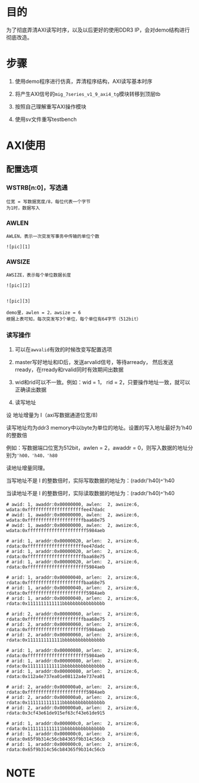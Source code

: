 # 目的
为了彻底弄清AXI读写时序，以及以后更好的使用DDR3 IP，会对demo结构进行彻底改造。

# 步骤
1. 使用demo程序进行仿真，弄清程序结构，AXI读写基本时序

2. 将产生AXI信号的`mig_7series_v1_9_axi4_tg`模块转移到顶层tb

3. 按照自己理解重写AXI操作模块

4. 使用sv文件重写testbench

# AXI使用
## 配置选项
### WSTRB[n:0]，写选通
    位宽 = 写数据宽度/8，每位代表一个字节
    为1时，数据写入

### AWLEN 

    AWLEN，表示一次突发写事务中传输的单位个数

    ![pic][1]        

### AWSIZE

    AWSIZE，表示每个单位数据长度

    ![pic][2]        


    ![pic][3]        

    demo里，awlen = 2，awsize = 6
    根据上表可知，每次突发写3个单位，每个单位有64字节（512bit） 

### 读写操作
1. 可以在`awvalid`有效的时候改变写配置选项


2. master写好地址和ID后，发送arvalid信号，等待arready， 然后发送rready，在rready和rvalid同时有效期间出数据

3. wid和rid可以不一致。例如：wid = 1， rid = 2，只要操作地址一致，就可以正确读出数据
    
4. 读写地址

设 地址增量为 I（axi写数据通道位宽/8)

读写地址均为ddr3 memory中以byte为单位的地址。设置的写入地址最好为'h40的整数倍

例如：写数据端口位宽为512bit，awlen = 2，awaddr = 0，则写入数据的地址分别为`'h00，'h40，'h80`

读地址增量同理。

当写地址不是 I 的整数倍时，实际写取数据的地址为：(raddr/'h40)`*`'h40

当读地址不是 I 的整数倍时，实际读取数据的地址为：(raddr/'h40)`*`'h40

```
# awid: 1, awaddr:0x00000000, awlen:  2, awsize:6, wdata:0xfffffffffffffffffffffee47dadc
# awid: 1, awaddr:0x00000000, awlen:  2, awsize:6, wdata:0xfffffffffffffffffffffbaa68e75
# awid: 1, awaddr:0x00000000, awlen:  2, awsize:6, wdata:0xffffffffffffffffffffff5984aeb

# arid: 1, araddr:0x00000020, arlen:  2, arsize:6, rdata:0xfffffffffffffffffffffee47dadc
# arid: 1, araddr:0x00000020, arlen:  2, arsize:6, rdata:0xfffffffffffffffffffffbaa68e75
# arid: 1, araddr:0x00000020, arlen:  2, arsize:6, rdata:0xffffffffffffffffffffff5984aeb

# arid: 1, araddr:0x00000040, arlen:  2, arsize:6, rdata:0xfffffffffffffffffffffbaa68e75
# arid: 1, araddr:0x00000040, arlen:  2, arsize:6, rdata:0xffffffffffffffffffffff5984aeb
# arid: 1, araddr:0x00000040, arlen:  2, arsize:6, rdata:0x1111111111111bbbbbbbbbbbbbbbb

# arid: 2, araddr:0x00000060, arlen:  2, arsize:6, rdata:0xfffffffffffffffffffffbaa68e75
# arid: 2, araddr:0x00000060, arlen:  2, arsize:6, rdata:0xffffffffffffffffffffff5984aeb
# arid: 2, araddr:0x00000060, arlen:  2, arsize:6, rdata:0x1111111111111bbbbbbbbbbbbbbbb

# arid: 1, araddr:0x00000080, arlen:  2, arsize:6, rdata:0xffffffffffffffffffffff5984aeb
# arid: 1, araddr:0x00000080, arlen:  2, arsize:6, rdata:0x1111111111111bbbbbbbbbbbbbbbb
# arid: 1, araddr:0x00000080, arlen:  2, arsize:6, rdata:0x112a4e737ea01e08112a4e737ea01

# arid: 2, araddr:0x000000a0, arlen:  2, arsize:6, rdata:0xffffffffffffffffffffff5984aeb
# arid: 2, araddr:0x000000a0, arlen:  2, arsize:6, rdata:0x1111111111111bbbbbbbbbbbbbbbb
# arid: 2, araddr:0x000000a0, arlen:  2, arsize:6, rdata:0x3cf43e61de915ef63cf43e61de915

# arid: 1, araddr:0x000000c0, arlen:  2, arsize:6, rdata:0x1111111111111bbbbbbbbbbbbbbbb
# arid: 1, araddr:0x000000c0, arlen:  2, arsize:6, rdata:0x65f9b314c56cb84365f9b314c56cb
# arid: 1, araddr:0x000000c0, arlen:  2, arsize:6, rdata:0x65f9b314c56cb84365f9b314c56cb
```
# NOTE


[1]: https://github.com/kdurant/axi-ddr3/blob/master/docs/pic/axi_burst_length.png?raw=true
[2]: https://github.com/kdurant/axi-ddr3/blob/master/docs/pic/axi_burst_size.png?raw=true
[3]: https://github.com/kdurant/axi-ddr3/blob/master/docs/pic/awid==0.png?raw=true
